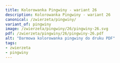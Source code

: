 ```yaml
---
title: Kolorowanka Pingwiny - wariant 26
description: Kolorowanka Pingwiny - wariant 26
canonical: /zwierzeta/pingwiny/
variant_of: pingwiny
image: /zwierzeta/pingwiny/26/pingwiny-26.svg
pdf: /zwierzeta/pingwiny/26/pingwiny-26.pdf
alt: "Darmowa kolorowanka pingwiny do druku PDF"
tags:
- zwierzeta
- pingwiny
---
```

